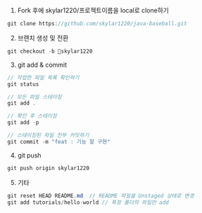 1. Fork 후에 skylar1220/프로젝트이름을 local로 clone하기

```java
git clone https://github.com/skylar1220/java-baseball.git
```

2. 브랜치 생성 및 전환
```java
git checkout -b skylar1220
```

3. git add & commit
```java
// 작업한 파일 목록 확인하기
git status

// 모든 파일 스테이징
git add .

// 확인 후 스테이징
git add -p

// 스테이징된 파일 전부 커밋하기
git commit -m "feat : 기능 잘 구현"
```

4. git push
```java
git push origin skylar1220
```

5. 기타
```java
git reset HEAD README.md  // README 파일을 Unstaged 상태로 변경
git add tutorials/hello-world // 특정 폴더의 파일만 add
```
